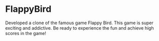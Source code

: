# FlappyBird
Developed a clone of the famous game Flappy Bird.
This game is super exciting and addictive. Be ready to experience the fun and achieve high scores in the game!
